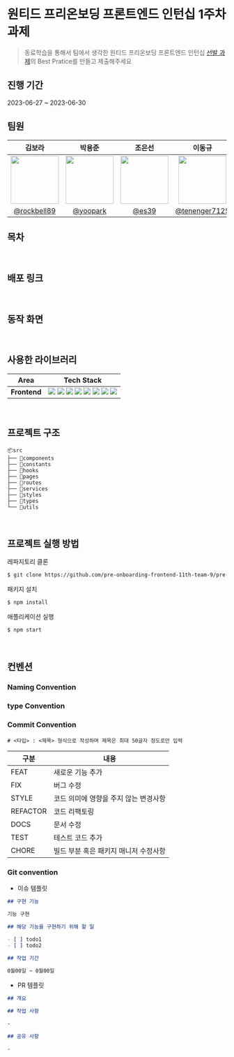 # 원티드 **프리온보딩 프론트엔드 인턴십 1주차 과제**

> 동료학습을 통해서 팀에서 생각한 원티드 프리온보딩 프론트엔드 인턴십 [선발 과제](<https://github.com/walking-sunset/selection-task#api](https://github.com/walking-sunset/selection-task#api)>)의 Best Pratice를 만들고 제출해주세요

## 진행 기간

2023-06-27 ~ 2023-06-30

## 팀원

<div align="left">
  
| <center>김보라</center>|<center>박용준</center> |<center>조은선</center> |<center>이동규</center> |<center>김나현</center> |<center>편경진</center> |
| --------------------------------------------- | ------------------------------------ | --------------------------------------------- | --------------------------------------------- | --------------------------------------------- | --------------------------------------------- |  
| <center> <img width="110px" height="110px" src="https://avatars.githubusercontent.com/u/52031484?v=4" /> </center>|<center><img width="110px" height="110px" src="https://avatars.githubusercontent.com/u/61629480?v=4" /></center>|<center><img width="110px" height="110px" src="https://avatars.githubusercontent.com/u/115976203?v=4" /></center>|<center><img width="110px" height="110px" src="https://avatars.githubusercontent.com/u/88726990?v=4" /></center>|<center><img width="110px" height="110px" src="https://avatars.githubusercontent.com/u/103403660?v=4" /></center>|<center><img width="110px" height="110px" src="https://avatars.githubusercontent.com/u/95751232?v=4" /></center>|
| <center>[@rockbell89](https://github.com/rockbell89)</center> | <center>[@yoopark](https://github.com/yoopark) </center>| <center>[@es39](https://github.com/es39)</center>|<center>[@tenenger7125](https://github.com/tenenger7125)</center> |<center>[@reezekim](https://github.com/reezekim)</center> |<center>[@robin14dev](https://github.com/robin14dev)</center> |
  
</div>

## 목차

<br/>

## 배포 링크

<br/>

## 동작 화면

<br/>

## 사용한 라이브러리

<div align =center>

|     Area     |                                                                                                                                                                                                                                                                                                                                                                                                                                 Tech Stack                                                                                                                                                                                                                                                                                                                                                                                                                                  |
| :----------: | :-------------------------------------------------------------------------------------------------------------------------------------------------------------------------------------------------------------------------------------------------------------------------------------------------------------------------------------------------------------------------------------------------------------------------------------------------------------------------------------------------------------------------------------------------------------------------------------------------------------------------------------------------------------------------------------------------------------------------------------------------------------------------------------------------------------------------------------------------------------------------: |
| **Frontend** | <img src="https://img.shields.io/badge/TypeScript-3178C6.svg?style=for-the-badge&logo=TypeScript&logoColor=black"> <img src="https://img.shields.io/badge/react-61DAFB?style=for-the-badge&logo=react&logoColor=black"> <img src="https://img.shields.io/badge/React Router-CA4245.svg?&style=for-the-badge&logo=reactrouter&logoColor=white"> <img src="https://img.shields.io/badge/Axios-5A29E4.svg?&style=for-the-badge&logo=axios&logoColor=white"> <img src="https://img.shields.io/badge/Sass-CC6699?&style=for-the-badge&logo=Sass&logoColor=white"> <img src="https://img.shields.io/badge/ESLINT-4B32C3?&style=for-the-badge&logo=ESLint&logoColor=white"> <img src="https://img.shields.io/badge/PRETTIER-F7B93E?&style=for-the-badge&logo=Prettier&logoColor=white"> <img src="https://img.shields.io/badge/husky-285f77?&style=for-the-badge&logoColor=white"> |

</div>

<br/>

## 프로젝트 구조

```
📦src
├── 📂components
├── 📂constants
├── 📂hooks
├── 📂pages
├── 📂routes
├── 📂services
├── 📂styles
├── 📂types
└── 📂utils
```

<br/>

## 프로젝트 실행 방법

레파지토리 클론

```bash
$ git clone https://github.com/pre-onboarding-frontend-11th-team-9/pre-onboarding-11th-1-9.git
```

패키지 설치

```bash
$ npm install
```

애플리케이션 실행

```bash
$ npm start
```

<br/>

## 컨벤션

### Naming Convention

### type Convention

### Commit Convention

```markup
# <타입> : <제목> 형식으로 작성하며 제목은 최대 50글자 정도로만 입력
```

| 구분     | 내용                                  |
| -------- | ------------------------------------- |
| FEAT     | 새로운 기능 추가                      |
| FIX      | 버그 수정                             |
| STYLE    | 코드 의미에 영향을 주지 않는 변경사항 |
| REFACTOR | 코드 리팩토링                         |
| DOCS     | 문서 수정                             |
| TEST     | 테스트 코드 추가                      |
| CHORE    | 빌드 부분 혹은 패키지 매니저 수정사항 |

### Git convention

- 이슈 템플릿

```markdown
## 구현 기능

기능 구현

## 해당 기능을 구현하기 위해 할 일

- [ ] todo1
- [ ] todo2

## 작업 기간

0월00일 ~ 0월00일
```

- PR 템플릿

```markdown
## 개요

## 작업 사항

-

## 공유 사항

-
```
